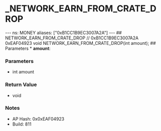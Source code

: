 # _NETWORK_EARN_FROM_CRATE_DROP

--- ns: MONEY aliases: ["0xB1CC1B9EC3007A2A"] --- ## NETWORK_EARN_FROM_CRATE_DROP  // 0xB1CC1B9EC3007A2A 0xEAF04923 void NETWORK_EARN_FROM_CRATE_DROP(int amount);   ## Parameters * **amount**:

### Parameters
* int amount

### Return Value
* void

### Notes
* AP Hash: 0x0xEAF04923
* Build: 811

